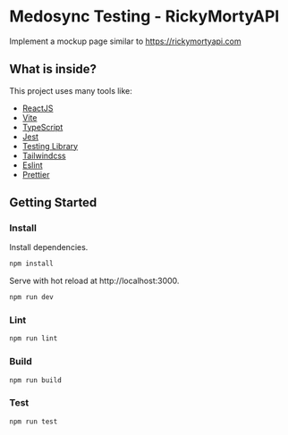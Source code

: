 # Medosync Testing - RickyMortyAPI

Implement a mockup page similar to https://rickymortyapi.com

## What is inside?

This project uses many tools like:

- [ReactJS](https://reactjs.org)
- [Vite](https://vitejs.dev)
- [TypeScript](https://www.typescriptlang.org)
- [Jest](https://jestjs.io)
- [Testing Library](https://testing-library.com)
- [Tailwindcss](https://tailwindcss.com)
- [Eslint](https://eslint.org)
- [Prettier](https://prettier.io)

## Getting Started

### Install

Install dependencies.

```bash
npm install
```

Serve with hot reload at http://localhost:3000.

```bash
npm run dev
```

### Lint

```bash
npm run lint
```

### Build

```bash
npm run build
```

### Test

```bash
npm run test
```
